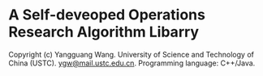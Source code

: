 # A Self-deveoped Operations Research Algorithm Libarry

Copyright (c) Yangguang Wang. 
University of Science and Technology of China (USTC).
ygw@mail.ustc.edu.cn.
Programming language: C++/Java.
